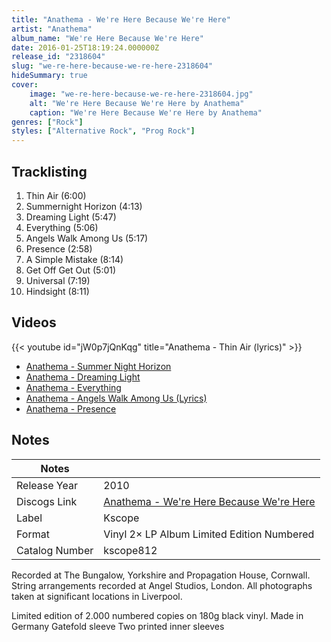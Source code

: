 ```yaml
---
title: "Anathema - We're Here Because We're Here"
artist: "Anathema"
album_name: "We're Here Because We're Here"
date: 2016-01-25T18:19:24.000000Z
release_id: "2318604"
slug: "we-re-here-because-we-re-here-2318604"
hideSummary: true
cover:
    image: "we-re-here-because-we-re-here-2318604.jpg"
    alt: "We're Here Because We're Here by Anathema"
    caption: "We're Here Because We're Here by Anathema"
genres: ["Rock"]
styles: ["Alternative Rock", "Prog Rock"]
---
```


## Tracklisting
1. Thin Air (6:00)
2. Summernight Horizon (4:13)
3. Dreaming Light (5:47)
4. Everything (5:06)
5. Angels Walk Among Us (5:17)
6. Presence (2:58)
7. A Simple Mistake (8:14)
8. Get Off Get Out (5:01)
9. Universal (7:19)
10. Hindsight (8:11)




## Videos
{{< youtube id="jW0p7jQnKqg" title="Anathema - Thin Air (lyrics)" >}}
- [Anathema - Summer Night Horizon](https://www.youtube.com/watch?v=ld5UqwI8Tg4)
- [Anathema - Dreaming Light](https://www.youtube.com/watch?v=rSToh--FUsI)
- [Anathema - Everything](https://www.youtube.com/watch?v=KaXWp-3fL_E)
- [Anathema - Angels Walk Among Us (Lyrics)](https://www.youtube.com/watch?v=BRMNJNzscwQ)
- [Anathema - Presence](https://www.youtube.com/watch?v=T8fWHvP8oqg)

## Notes
| Notes          |             |
| ---------------| ----------- |
| Release Year   | 2010 |
| Discogs Link   | [Anathema - We're Here Because We're Here](https://www.discogs.com/release/2318604-Anathema-Were-Here-Because-Were-Here) |
| Label          | Kscope |
| Format         | Vinyl 2× LP Album Limited Edition Numbered |
| Catalog Number | kscope812 |

Recorded at The Bungalow, Yorkshire and Propagation House, Cornwall.
String arrangements recorded at Angel Studios, London.
All photographs taken at significant locations in Liverpool.

Limited edition of 2.000 numbered copies on 180g black vinyl.
Made in Germany
Gatefold sleeve
Two printed inner sleeves

